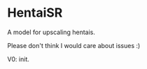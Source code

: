 # HentaiSR

A model for upscaling hentais.

Please don't think I would care about issues :)

V0: init.
